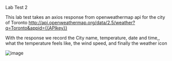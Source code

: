 Lab Test 2

This lab test takes an axios response from openweathermap api for the city of Toronto
http://api.openweathermap.org/data/2.5/weather?q=Toronto&appid={{APIkey}}

With the response we record the City name, temperature, date and time,, what the temperature feels like, the wind speed, and finally the weather icon

![image](https://user-images.githubusercontent.com/77972370/144111389-ac4510a6-91ec-4ce1-ad53-086f391e86bc.png)
